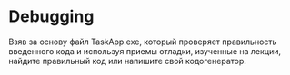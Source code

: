 # Debugging
Взяв за основу файл TaskApp.exe, который проверяет правильность введенного кода и используя приемы отладки, 
изученные на лекции, найдите правильный код или напишите свой кодогенератор.
